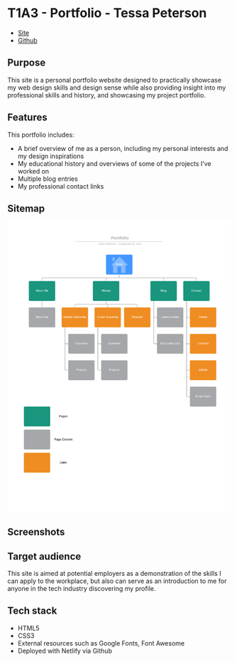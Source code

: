 # T1A3 - Portfolio - Tessa Peterson

- [Site](https://techspeterson-portfolio.netlify.com/)
- [Github](https://github.com/techspeterson/portfolio-site)

## Purpose
This site is a personal portfolio website designed to practically showcase my web design skills and design sense while also providing insight into my professional skills and history, and showcasing my project portfolio.

## Features
This portfolio includes:
- A brief overview of me as a person, including my personal interests and my design inspirations
- My educational history and overviews of some of the projects I've worked on
- Multiple blog entries
- My professional contact links

## Sitemap
![Sitemap](docs/portfolio-site-map.png)

## Screenshots

## Target audience
This site is aimed at potential employers as a demonstration of the skills I can apply to the workplace, but also can serve as an introduction to me for anyone in the tech industry discovering my profile.

## Tech stack
- HTML5
- CSS3
- External resources such as Google Fonts, Font Awesome
- Deployed with Netlify via Github